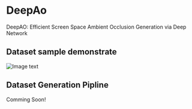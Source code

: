 # DeepAo
DeepAO: Efficient Screen Space Ambient Occlusion Generation via Deep Network

## Dataset sample demonstrate
![Image text](https://raw.githubusercontent.com/dokju15692002156/DeepAo/master/img/DATASET.png)

## Dataset Generation Pipline
Comming Soon!

